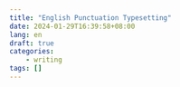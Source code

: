 ```yaml
---
title: "English Punctuation Typesetting"
date: 2024-01-29T16:39:58+08:00
lang: en
draft: true
categories:
    - writing
tags: []
---
```


<!--more-->
